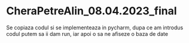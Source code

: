 # CheraPetreAlin_08.04.2023_final

Se copiaza codul si se implementeaza in pycharm, dupa ce am introdus codul putem sa ii dam run, iar apoi o sa ne afiseze o baza de date
